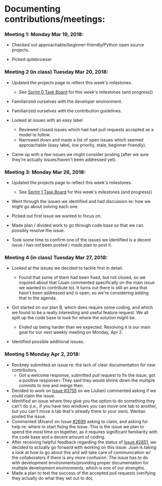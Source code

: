 # Documenting contributions/meetings:

### Meeting 1: Monday Mar 19, 2018:
  * Checked out approachable/beginner-friendly/Python open source projects.

  * Picked qutebrowser

### Meeting 2 (in class) Tuesday Mar 20, 2018:
  * Updated the projects page to reflect this week's milestones.

    * See [Sprint 0 Task Board](https://github.com/nyu-ossd-s18/qutebrowser-team/projects/1) for this week's milestones (and progress))

  * Familiarized ourselves with the developer environment.
  * Familiarized ourselves with the contribution guidelines.
  * Looked at issues with an easy label

    * Reviewed closed issues which had had pull requests accepted as a model to follow.
    * Narrowed down and made a list of open issues which seemed approachable (easy label, low priority, stale, beginner-friendly).

  * Came up with a few issues we might consider posting (after we sure they're actually issues/haven't been addressed yet).

### Meeting 3: Monday Mar 26, 2018:

  * Updated the projects page to reflect this week's milestones.

    * See [Sprint 1 Task Board](https://github.com/nyu-ossd-s18/qutebrowser-team/projects/2) for this week's milestones (and progress))
  * Went through the issues we identified and had discussion re: how we might go about solving each one.

  * Picked out first issue we wanted to focus on.

  * Made plan / divided work to go through code base so that we can possibly resolve the issue.

  * Took some time to confirm one of the issues we identified is a decent issue / has not been posted / made plan to post it.

### Meeting 4 (in class) Tuesday Mar 27, 2018:

  * Looked at the issues we decided to tackle first in detail.
    * Found that some of them had been fixed, but not closed, so we inquired about that (Juan commented specifically on the main issue we wanted to contribute to). It turns out there is still an area that hasn't been addressed and is open, so we're considering adding that to the agenda.

  * Got started on our plan B, which does require some coding, and which we found to be a really interesting and useful feature request. We all split up the code base to look for where the solution might be.
    * Ended up being harder than we expected. Resolving it is our main goal for our next weekly meeting on Monday, Apr 2.

  * Identified possible additional issues.

### Meeting 5 Monday Apr 2, 2018:

  * Rockney submitted an issue re: the lack of clear documentation for new contributors.
    * Got a welcome response, submitted pull request to fix the issue, got a positive response> They said they would shrink down the multiple commits to one and merge then.
  * Decided to work on [Issue #3755](https://github.com/qutebrowser/qutebrowser/issues/3755) so we (Julian) commented asking if we could claim the issue.
  * Identified an issue where they give you the option to do something they can't do (i.e., if you have two windows you can move one tab to another, but you can't move a tab that's already there to your own). Wentao posted the issue.
  * Commented (Álvaro) on Issue [#2699](https://github.com/qutebrowser/qutebrowser/issues/2699) asking to claim, and asking for help re: where to start fixing the issue. This is the issue we plan to spend the most time on together, as it requires significant familiarity with the code base and a decent amount of coding.
  * After receiving helpful feedback regarding the status of [Issue #2851](https://github.com/qutebrowser/qutebrowser/issues/2851), we decided to actually go forward with working on this issue. Juan is taking a look at how to go about this and will take care of communication w/ the collaborators if there is any more confusion. The issue has to do with development environments/providing proper documentation for multiple development environments, which is one of our strengths.
  * Made a plan to test the success of the accepted pull requests (verifying they actually do what they set out to do).

<!-- (Things to keep track of for progress and end-of-semester presentation:
How you went about things
What you were able to accomplish
How things went
Document meetings
Document things that you tried and did not work
Document issues that you considered and rejected.) --!>
